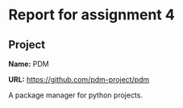 # Report for assignment 4

## Project

**Name:** PDM

**URL:** https://github.com/pdm-project/pdm

A package manager for python projects.


